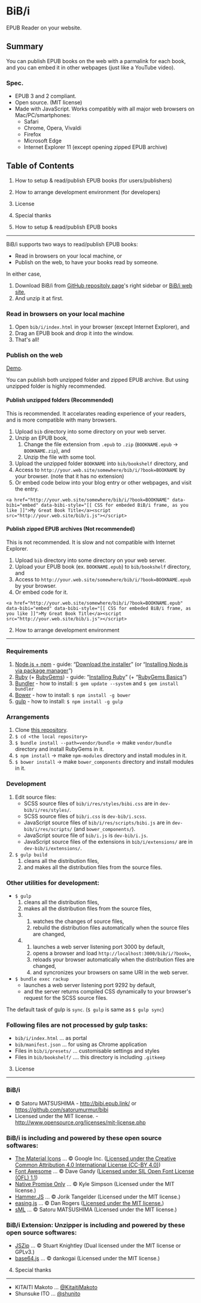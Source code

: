 BiB/i
================================================================================================================================

EPUB Reader on your website.


Summary
--------------------------------------------------------------------------------------------------------------------------------

You can publish EPUB books on the web with a parmalink for each book, and you can embed it in other webpages (just like a YouTube video).

### Spec.

* EPUB 3 and 2 compliant.
* Open source. (MIT license)
* Made with JavaScript. Works compatibly with all major web browsers on Mac/PC/smartphones:
    - Safari
    - Chrome, Opera, Vivaldi
    - Firefox
    - Microsoft Edge
    - Internet Explorer 11 (except opening zipped EPUB archive)




Table of Contents
--------------------------------------------------------------------------------------------------------------------------------

1. How to setup & read/publish EPUB books (for users/publishers)
2. How to arrange development environment (for developers)
3. License
4. Special thanks




1. How to setup & read/publish EPUB books
--------------------------------------------------------------------------------------------------------------------------------

BiB/i supports two ways to read/publish EPUB books:

* Read in browsers on your local machine, or
* Publish on the web, to have your books read by someone.

In either case,

1. Download BiB/i from [GitHub repositoly page](https://github.com/satorumurmur/bibi)'s right sidebar or [BiB/i web site](http://bibi.epub.link/#download),
2. And unzip it at first.



### Read in browsers on your local machine 

1. Open `bib/i/index.html` in your browser (except Internet Explorer), and
2. Drag an EPUB book and drop it into the window.
3. That's all!


### Publish on the web

[Demo](http://bibi.epub.link/#demo).

You can publish both unzipped folder and zipped EPUB archive. But using unzipped folder is highly recommended.


#### Publish unzipped folders (Recommended)

This is recommended. It accelarates reading experience of your readers, and is more compatible with many browsers.

1. Upload `bib` directory into some directory on your web server.
2. Unzip an EPUB book,
    1. Change the file extension from `.epub` to `.zip` (`BOOKNAME.epub` -> `BOOKNAME.zip`), and
    2. Unzip the file with some tool.
3. Upload the unzipped folder `BOOKNAME` into `bib/bookshelf` directory, and
4. Access to `http://your.web.site/somewhere/bib/i/?book=BOOKNAME` by your browser. (note that it has no extension)
5. Or embed code below into your blog entry or other webpages, and visit the entry.

````
<a href="http://your.web.site/somewhere/bib/i/?book=BOOKNAME" data-bibi="embed" data-bibi-style="[[ CSS for embeded BiB/i frame, as you like ]]">My Great Book Title</a><script src="http://your.web.site/bib/i.js"></script>
````


#### Publish zipped EPUB archives (Not recommended)

This is not recommended. It is slow and not compatible with Internet Explorer.

1. Upload `bib` directory into some directory on your web server.
2. Upload your EPUB book (ex. `BOOKNAME.epub`) to `bib/bookshelf` directory, and
3. Access to `http://your.web.site/somewhere/bib/i/?book=BOOKNAME.epub` by your browser.
4. Or embed code for it.

````
<a href="http://your.web.site/somewhere/bib/i/?book=BOOKNAME.epub" data-bibi="embed" data-bibi-style="[[ CSS for embeded BiB/i frame, as you like ]]">My Great Book Title</a><script src="http://your.web.site/bib/i.js"></script>
````



2. How to arrange development environment
--------------------------------------------------------------------------------------------------------------------------------


### Requirements

1. [Node.js + npm](http://nodejs.org/) - guide: “[Download the installer](http://nodejs.org/download/)” (or “[Installing Node.js via package manager](https://github.com/joyent/node/wiki/Installing-Node.js-via-package-manager)”)
2. [Ruby](https://www.ruby-lang.org/) (+ [RubyGems](http://guides.rubygems.org/)) - guide: “[Installing Ruby](https://www.ruby-lang.org/en/installation/)” (+ “[RubyGems Basics](http://guides.rubygems.org/rubygems-basics/)”)
3. [Bundler](http://bundler.io/) - how to install: `$ gem update --system` and `$ gem install bundler`
4. [Bower](http://bower.io) - how to install: `$ npm install -g bower`
5. [gulp](http://gulpjs.com/) - how to install: `$ npm install -g gulp`


### Arrangements

1. Clone [this repository](https://github.com/satorumurmur/bibi/). 
2. `$ cd <the local repository>`
3. `$ bundle install --path=vendor/bundle` -> make `vendor/bundle` directory and install RubyGems in it.
4. `$ npm install` -> make `npm-modules` directory and install modules in it.
5. `$ bower install` -> make `bower_components` directory and install modules in it.


### Development

1. Edit source files:
    - SCSS source files of `bib/i/res/styles/bibi.css` are in `dev-bib/i/res/styles/`.
    - SCSS source files of `bib/i.css` is `dev-bib/i.scss`.
    - JavaScript source files of `bib/i/res/scripts/bibi.js` are in `dev-bib/i/res/scripts/` (and `bower_components/`).
    - JavaScript source file of `bib/i.js` is `dev-bib/i.js`.
    - JavaScript source files of the extensions in `bib/i/extensions/` are in `dev-bib/i/extensions/`.
2. `$ gulp build`
    1. cleans all the distribution files,
    2. and makes all the distribution files from the source files.


### Other utilities for development:

* `$ gulp`
    1. cleans all the distribution files,
    2. makes all the distribution files from the source files,
    3.
        1. watches the changes of source files,
        2. rebuild the distribution files automatically when the source files are changed,
    4.
        1. launches a web server listening port 3000 by default,
        2. opens a browser and load `http://localhost:3000/bib/i/?book=`,
        3. reloads your browser automatically when the distribution files are changed,
        4. and syncronizes your browsers on same URI in the web server.
* `$ bundle exec rackup`
    - launches a web server listening port 9292 by default,
    - and the server returns compiled CSS dynamically to your browser's request for the SCSS source files.

The default task of gulp is `sync`. (`$ gulp` is same as `$ gulp sync`)


### Following files are not processed by gulp tasks:

* `bib/i/index.html` ... as portal
* `bib/manifest.json` ... for using as Chrome application
* Files in `bib/i/presets/` ... customisable settings and styles
* Files in `bib/bookshelf/` .... this directory is including `.gitkeep`





3. License
--------------------------------------------------------------------------------------------------------------------------------


### BiB/i

* &copy; Satoru MATSUSHIMA - http://bibi.epub.link/ or https://github.com/satorumurmur/bibi
* Licensed under the MIT license. - http://www.opensource.org/licenses/mit-license.php


### BiB/i is including and powered by these open source softwares:

* [The Material Icons](https://www.google.com/design/icons/) ... &copy; Google Inc. ([Licensed under the Creative Common Attribution 4.0 International License (CC-BY 4.0)](http://creativecommons.org/licenses/by/4.0/))
* [Font Awesome](http://fontawesome.io) ... &copy; Dave Gandy ([Licensed under SIL Open Font License (OFL) 1.1](http://scripts.sil.org/OFL))
* [Native Promise Only](https://github.com/getify/native-promise-only) ... &copy; Kyle Simpson (Licensed under the MIT license.)
* [Hammer.JS](http://hammerjs.github.io/) ... &copy; Jorik Tangelder (Licensed under the MIT license.)
* [easing.js](https://github.com/danro/easing-js) ... &copy; Dan Rogers ([Licensed under the MIT license.](http://danro.mit-license.org/))
* [sML](https://github.com/satorumurmur/sML) ... &copy; Satoru MATSUSHIMA (Licensed under the MIT license.)


### BiB/i Extension: Unzipper is including and powered by these open source softwares:

* [JSZip](http://stuartk.com/jszip) ... &copy; Stuart Knightley (Dual licensed under the MIT license or GPLv3.)
* [base64.js](https://github.com/dankogai/js-base64) ... &copy; dankogai (Licensed under the MIT license.)




4. Special thanks
--------------------------------------------------------------------------------------------------------------------------------

* KITAITI Makoto ... [@KitaitiMakoto](https://github.com/KitaitiMakoto)
* Shunsuke ITO ... [@shunito](https://github.com/shunito)